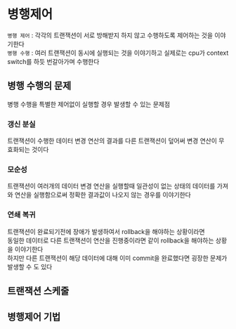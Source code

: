 # 병행제어

`병행 제어` : 각각의 트랜잭션이 서로 방해받지 하지 않고 수행하도록 제어하는 것을 이야기한다   
`병행 수행` : 여러 트랜잭션이 동시에 실행되는 것을 이야기하고 실제로는 cpu가 context switch를 하듯 번갈아가며 수행한다

## 병행 수행의 문제
병행 수행을 특별한 제어없이 실행할 경우 발생할 수 있는 문제점 
### 갱신 분실
트랜잭션이 수행한 데이터 변경 연산의 결과를 다른 트랜잭션이 덮어써 변경 연산이 무효화되는 것이다  

### 모순성
트랜잭션이 여러개의 데이터 변경 연산을 실행할때 일관성이 없는 상태의 데이터를 가져와 연산을 실행함으로써 정확한 결과값이 나오지 않는 경우를 이야기한다

### 연쇄 복귀
트랜잭션이 완료되기전에 장애가 발생하여서 rollback을 해야하는 상황이라면  
동일한 데이터로 다른 트랜잭션이 연산을 진행중이라면 같이 rollback을 해야하는 상황을 이야기한다  
하지만 다른 트랜잭션이 해당 데이터에 대해 이미 commit을 완료했다면 굉장한 문제가 발생할 수 도 있다  


## 트랜잭션 스케줄

## 병행제어 기법


